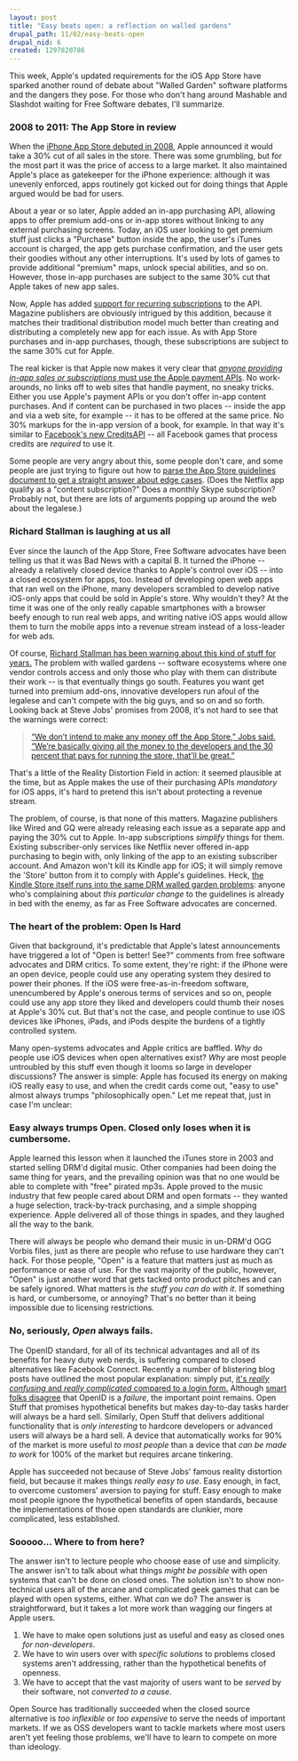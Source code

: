 ```yaml
--- 
layout: post
title: "Easy beats open: a reflection on walled gardens"
drupal_path: 11/02/easy-beats-open
drupal_nid: 6
created: 1297820786
---
```

This week, Apple's updated requirements for the iOS App Store have sparked another round of debate about "Walled Garden" software platforms and the dangers they pose. For those who don't hang around Mashable and Slashdot waiting for Free Software debates, I'll summarize.

### 2008 to 2011: The App Store in review

When the <a href="http://www.macworld.com/article/132402/2008/03/appstore.html">iPhone App Store debuted in 2008</a>, Apple announced it would take a 30% cut of all sales in the store. There was some grumbling, but for the most part it was the price of access to a large market. It also maintained Apple's place as gatekeeper for the iPhone experience: although it was unevenly enforced, apps routinely got kicked out for doing things that Apple argued would be bad for users.

About a year or so later, Apple added an in-app purchasing API, allowing apps to offer premium add-ons or in-app stores without linking to any external purchasing screens. Today, an iOS user looking to get premium stuff just clicks a "Purchase" button inside the app, the user's iTunes account is charged, the app gets purchase confirmation, and the user gets their goodies without any other interruptions. It's used by lots of games to provide additional "premium" maps, unlock special abilities, and so on. However, those in-app purchases are subject to the same 30% cut that Apple takes of new app sales.

Now, Apple has added <a href="http://www.wired.com/epicenter/2011/02/apple-subscriptions">support for recurring subscriptions</a> to the API. Magazine publishers are obviously intrigued by this addition, because it matches their traditional distribution model much better than creating and distributing a completely new app for each issue. As with App Store purchases and in-app purchases, though, these subscriptions are subject to the same 30% cut for Apple.

The real kicker is that Apple now makes it very clear that <a href="http://futurebook.net/content/official-apple-locks-down-kindle-app"><em>anyone providing in-app sales or subscriptions</em> must use the Apple payment APIs</a>. No work-arounds, no links off to web sites that handle payment, no sneaky tricks. Either you use Apple's payment APIs or you don't offer in-app content purchases. And if content can be purchased in two places -- inside the app and via a web site, for example -- it has to be offered at the same price. No 30% markups for the in-app version of a book, for example. In that way it's similar to <a href="http://blog.programmableweb.com/2011/01/27/facebook-credits-comes-out-of-beta-unveils-a-very-real-api-for-somewhat-less-real-money/">Facebook's new CreditsAPI</a> -- all Facebook games that process credits are <em>required</em> to use it.

Some people are very angry about this, some people don't care, and some people are just trying to figure out how to <a href="http://techcrunch.com/2011/02/15/apple-in-app-subscriptions">parse the App Store guidelines document to get a straight answer about edge cases</a>. (Does the Netflix app qualify as a "content subscription?" Does a monthly Skype subscription? Probably not, but there are lots of arguments popping up around the web about the legalese.)

### Richard Stallman is laughing at us all

Ever since the launch of the App Store, Free Software advocates have been telling us that it was Bad News with a capital B. It turned the iPhone -- already a relatively closed device thanks to Apple's control over iOS -- into a closed ecosystem for apps, too. Instead of developing open web apps that ran well on the iPhone, many developers scrambled to develop native iOS-only apps that could be sold in Apple's store. Why wouldn't they? At the time it was one of the only really capable smartphones with a browser beefy enough to run real web apps, and writing native iOS apps would allow them to turn the mobile apps into a revenue stream instead of a loss-leader for web ads.

Of course, <a href="http://www.gnu.org/philosophy/right-to-read.html">Richard Stallman has been warning about this kind of stuff for years.</a> The problem with walled gardens -- software ecosystems where one vendor controls access and only those who play with them can distribute their work -- is that eventually things go south. Features you want get turned into premium add-ons, innovative developers run afoul of the legalese and can't compete with the big guys, and so on and so forth. Looking back at Steve Jobs' promises from 2008, it's not hard to see that the warnings were correct:

> <a href="http://www.macworld.com/article/132402/2008/03/appstore.html">“We don’t intend to make any money off the App Store,” Jobs said. “We’re basically giving all the money to the developers and the 30 percent that pays for running the store, that’ll be great.”</a>

That's a little of the Reality Distortion Field in action: it seemed plausible at the time, but as Apple makes the use of their purchasing APIs <em>mandatory</em> for iOS apps, it's hard to pretend this isn't about protecting a revenue stream.

The problem, of course, is that none of this matters. Magazine publishers like Wired and GQ were already releasing each issue as a separate app and paying the 30% cut to Apple. In-app subscriptions <em>simplify</em> things for them. Existing subscriber-only services like Netflix never offered in-app purchasing to begin with, only linking of the app to an existing subscriber account. And Amazon won't kill its Kindle app for iOS; it will simply remove the 'Store' button from it to comply with Apple's guidelines. Heck, <a href="http://news.cnet.com/8301-13860_3-10289983-56.html">the Kindle Store itself runs into the same DRM walled garden problems</a>: anyone who's complaining about <em>this particular change</em> to the guidelines is already in bed with the enemy, as far as Free Software advocates are concerned.

### The heart of the problem: Open Is Hard

Given that background, it's predictable that Apple's latest announcements have triggered a lot of "Open is better! See?" comments from free software advocates and DRM critics. To some extent, they're right: if the iPhone were an open device, people could use any operating system they desired to power their phones. If the iOS were free-as-in-freedom software, unencumbered by Apple's onerous terms of services and so on, people could use any app store they liked and developers could thumb their noses at Apple's 30% cut. But that's not the case, and people continue to use iOS devices like iPhones, iPads, and iPods despite the burdens of a tightly controlled system.

Many open-systems advocates and Apple critics are baffled. <em>Why</em> do people use iOS devices when open alternatives exist? <em>Why</em> are most people untroubled by this stuff even though it looms so large in developer discussions? The answer is simple: Apple has focused its energy on making iOS really easy to use, and when the credit cards come out, "easy to use" almost always trumps "philosophically open." Let me repeat that, just in case I'm unclear:

### Easy always trumps Open. Closed only loses when it is cumbersome.

Apple learned this lesson when it launched the iTunes store in 2003 and started selling DRM'd digital music. Other companies had been doing the same thing for years, and the prevailing opinion was that no one would be able to complete with "free" pirated mp3s. Apple proved to the music industry that few people cared about DRM and open formats -- they wanted a huge selection, track-by-track purchasing, and a simple shopping experience. Apple delivered all of those things in spades, and they laughed all the way to the bank.

There will always be people who demand their music in un-DRM'd OGG Vorbis files, just as there are people who refuse to use hardware they can't hack. For those people, "Open" is a feature that matters just as much as performance or ease of use. For the vast majority of the public, however, "Open" is just another word that gets tacked onto product pitches and can be safely ignored. What matters is <em>the stuff you can do with it</em>. If something is hard, or cumbersome, or annoying? That's no better than it being impossible due to licensing restrictions.

### No, seriously, <em>Open</em> always fails.

The OpenID standard, for all of its technical advantages and all of its benefits for heavy duty web nerds, is suffering compared to closed alternatives like Facebook Connect. Recently a number of blistering blog posts have outlined the most popular explanation: simply put, <a href="http://www.webmonkey.com/2011/01/openid-the-webs-most-successful-failure/">it's <em>really confusing</em> and <em>really complicated</em> compared to a login form.</a> Although <a href="http://www.webmonkey.com/2011/01/openid-the-webs-most-successful-failure/">smart folks disagree</a> that OpenID is a <em>failure</em>, the important point remains. Open Stuff that promises hypothetical benefits but makes day-to-day tasks harder will always be a hard sell. Similarly, Open Stuff that delivers additional functionality that is <em>only interesting</em> to hardcore developers or advanced users will always be a hard sell. A device that automatically works for 90% of the market is more useful <em>to most people</em> than a device that <em>can be made to work</em> for 100% of the market but requires arcane tinkering.

Apple has succeeded not because of Steve Jobs' famous reality distortion field, but because it makes things <em>really easy to use</em>. Easy enough, in fact, to overcome customers' aversion to paying for stuff. Easy enough to make most people ignore the hypothetical benefits of open standards, because the implementations of those open standards are clunkier, more complicated, less established.

### Sooooo... Where to from here?

The answer isn't to lecture people who choose ease of use and simplicity. The answer isn't to talk about what things <em>might be possible</em> with open systems that can't be done on closed ones. The solution isn't to show non-technical users all of the arcane and complicated geek games that can be played with open systems, either. What <em>can</em> we do? The answer is straightforward, but it takes a lot more work than wagging our fingers at Apple users.

1. We have to make open solutions just as useful and easy as closed ones <em>for non-developers</em>.
2. We have to win users over with <em>specific solutions</em> to problems closed systems aren't addressing, rather than the hypothetical benefits of openness.
3. We have to accept that the vast majority of users want to be <em>served</em> by their software, not <em>converted to a cause</em>.

Open Source has traditionally succeeded when the closed source alternative is <em>too inflexible</em> or <em>too expensive</em> to serve the needs of important markets. If we as OSS developers want to tackle markets where most users aren't yet feeling those problems, we'll have to learn to compete on more than ideology.
